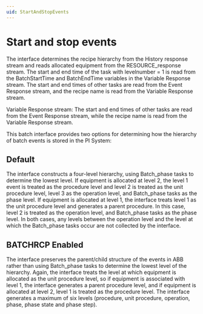 ```yaml
---
uid: StartAndStopEvents
---
```


# Start and stop events

The interface determines the recipe hierarchy from the History response stream and reads allocated equipment from the RESOURCE_response stream. The start and end time of the task with levelnumber = 1 is read from the BatchStartTime and BatchEndTime variables in the Variable Response stream. The start and end times of other tasks are read from the Event Response stream, and the recipe name is read from the Variable Response stream.

Variable Response stream: The start and end times of other tasks are read from the Event Response stream, while the recipe name is read from the Variable Response stream.

This batch interface provides two options for determining how the hierarchy of batch events is stored in the PI System:

## Default

The interface constructs a four-level hierarchy, using Batch_phase tasks to determine the lowest level. If equipment is allocated at level 2, the level 1 event is treated as the procedure level and level 2 is treated as the unit procedure level, level 3 as the operation level, and Batch_phase tasks as the phase level. If equipment is allocated at level 1, the interface treats level 1 as the unit procedure level and generates a parent procedure. In this case, level 2 is treated as the operation level, and Batch_phase tasks as the phase level. In both cases, any levels between the operation level and the level at which the Batch_phase tasks occur are not collected by the interface.

## BATCHRCP Enabled

The interface preserves the parent/child structure of the events in ABB rather than using Batch_phase tasks to determine the lowest level of the hierarchy. Again, the interface treats the level at which equipment is allocated as the unit procedure level, so if equipment is associated with level 1, the interface generates a parent procedure level, and if equipment is allocated at level 2, level 1 is treated as the procedure level. The interface generates a maximum of six levels (procedure, unit procedure, operation, phase, phase state and phase step).
